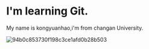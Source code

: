 # I'm learning Git.

My  name is kongyuanhao,i'm from changan University.

![94b0c853730f198c3ce1afd0b28b503](https://user-images.githubusercontent.com/40536252/162204575-7f82f939-6809-439c-abaa-15569a313157.jpg)
